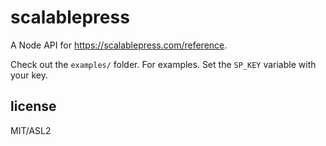 # scalablepress

A Node API for <https://scalablepress.com/reference>.

Check out the `examples/` folder. For examples. Set the `SP_KEY` variable with your key.

## license

MIT/ASL2